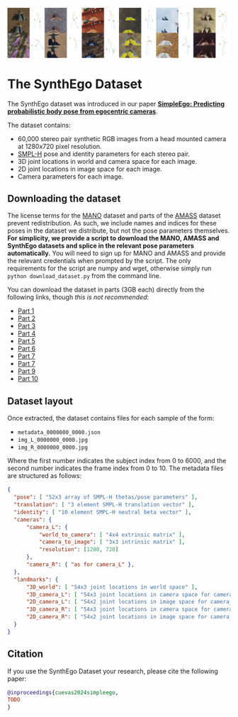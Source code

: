 ![SynthEgo dataset](docs/img/dataset_samples.jpg)

# The SynthEgo Dataset

The SynthEgo dataset was introduced in our paper [**SimpleEgo: Predicting probabilistic body pose from egocentric cameras**](https://microsoft.github.io/SimpleEgo/).

The dataset contains:

- 60,000 stereo pair synthetic RGB images from a head mounted camera at 1280x720 pixel resolution.
- [SMPL-H](https://mano.is.tue.mpg.de/) pose and identity parameters for each stereo pair.
- 3D joint locations in world and camera space for each image.
- 2D joint locations in image space for each image.
- Camera parameters for each image.

## Downloading the dataset

The license terms for the [MANO](https://mano.is.tue.mpg.de/) dataset and parts of the [AMASS](https://amass.is.tue.mpg.de/) dataset prevent redistribution.
As such, we include names and indices for these poses in the dataset we distribute, but not the pose parameters themselves.
**For simplicity, we provide a script to download the MANO, AMASS and SynthEgo datasets and splice in the relevant pose parameters automatically.**
You will need to sign up for MANO and AMASS and provide the relevant credentials when prompted by the script.
The only requirements for the script are numpy and wget, otherwise simply run `python download_dataset.py` from the command line.

You can download the dataset in parts (3GB each) directly from the following links, though *this is not recommended*:

- [Part 1](https://facesyntheticspubwedata.blob.core.windows.net/3dv-2024/synth_ego_01.zip)
- [Part 2](https://facesyntheticspubwedata.blob.core.windows.net/3dv-2024/synth_ego_02.zip)
- [Part 3](https://facesyntheticspubwedata.blob.core.windows.net/3dv-2024/synth_ego_03.zip)
- [Part 4](https://facesyntheticspubwedata.blob.core.windows.net/3dv-2024/synth_ego_04.zip)
- [Part 5](https://facesyntheticspubwedata.blob.core.windows.net/3dv-2024/synth_ego_05.zip)
- [Part 6](https://facesyntheticspubwedata.blob.core.windows.net/3dv-2024/synth_ego_06.zip)
- [Part 7](https://facesyntheticspubwedata.blob.core.windows.net/3dv-2024/synth_ego_07.zip)
- [Part 7](https://facesyntheticspubwedata.blob.core.windows.net/3dv-2024/synth_ego_08.zip)
- [Part 9](https://facesyntheticspubwedata.blob.core.windows.net/3dv-2024/synth_ego_09.zip)
- [Part 10](https://facesyntheticspubwedata.blob.core.windows.net/3dv-2024/synth_ego_10.zip)

## Dataset layout

Once extracted, the dataset contains files for each sample of the form:

- `metadata_0000000_0000.json`
- `img_L_0000000_0000.jpg`
- `img_R_0000000_0000.jpg`

Where the first number indicates the subject index from 0 to 6000, and the second number indicates the frame index from 0 to 10.
The metadata files are structured as follows:

```json
{
  "pose": [ "52x3 array of SMPL-H thetas/pose parameters" ],
  "translation": [ "3 element SMPL-H translation vector" ],
  "identity": [ "10 element SMPL-H neutral beta vector" ],
  "cameras": {
      "camera_L": {
          "world_to_camera": [ "4x4 extrinsic matrix" ],
          "camera_to_image": [ "3x3 intrinsic matrix" ],
          "resolution": [1280, 720]
      },
      "camera_R": { "as for camera_L" },
  },
  "landmarks": {
      "3D_world": [ "54x3 joint locations in world space" ],
      "3D_camera_L": [ "54x3 joint locations in camera space for camera_L" ],
      "2D_camera_L": [ "54x2 joint locations in image space for camera_L" ],
      "3D_camera_R": [ "54x3 joint locations in camera space for camera_R" ],
      "2D_camera_R": [ "54x2 joint locations in image space for camera_R" ],
  }
}
```

## Citation

If you use the SynthEgo Dataset your research, please cite the following paper:

```bibtex
@inproceedings{cuevas2024simpleego,
TODO
}
```
